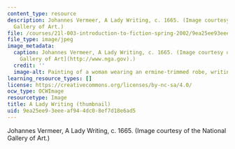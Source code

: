 ```yaml
---
content_type: resource
description: Johannes Vermeer, A Lady Writing, c. 1665. (Image courtesy of the National
  Gallery of Art.)
file: /courses/21l-003-introduction-to-fiction-spring-2002/9ea25ee93eeeaf944dc08ef7d18e6ad5_21l-003s02-th.jpg
file_type: image/jpeg
image_metadata:
  caption: Johannes Vermeer, A Lady Writing, c. 1665. (Image courtesy of the [National
    Gallery of Art](http://www.nga.gov).)
  credit: ''
  image-alt: Painting of a woman wearing an ermine-trimmed robe, writing at a desk.
learning_resource_types: []
license: https://creativecommons.org/licenses/by-nc-sa/4.0/
ocw_type: OCWImage
resourcetype: Image
title: A Lady Writing (thumbnail)
uid: 9ea25ee9-3eee-af94-4dc0-8ef7d18e6ad5
---
```

Johannes Vermeer, A Lady Writing, c. 1665. (Image courtesy of the National Gallery of Art.)
